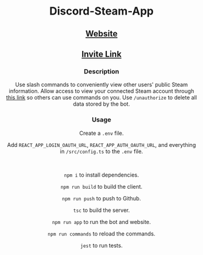 <div align="center">
  
  # Discord-Steam-App

  ## [Website]()

  ## [Invite Link]()

  ### Description
  Use slash commands to conveniently view other users' public Steam information. Allow access to view your connected Steam account through [this link]() so others can use commands on you. Use `/unauthorize` to delete all data stored by the bot.

  ### Usage
  Create a `.env` file.
  
  Add `REACT_APP_LOGIN_OAUTH_URL`, `REACT_APP_AUTH_OAUTH_URL`, and everything in `/src/config.ts` to the `.env` file.

  <br>

  `npm i` to install dependencies.

  `npm run build` to build the client.

  `npm run push` to push to Github.
  
  `tsc` to build the server.
  
  `npm run app` to run the bot and website.

  `npm run commands` to reload the commands.

  `jest` to run tests.
</div>
